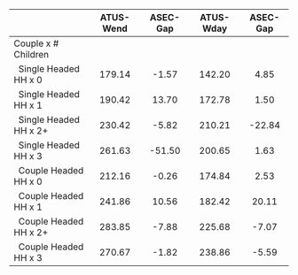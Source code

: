 
|                      |    ATUS-Wend |     ASEC-Gap |    ATUS-Wday |     ASEC-Gap |
| -------------------- | :----------: | :----------: | :----------: | :----------: |
| Couple x # Children  |              |              |              |              |
| &nbsp;&nbsp;Single Headed HH x 0 |       179.14 |        -1.57 |       142.20 |         4.85 |
| &nbsp;&nbsp;Single Headed HH x 1 |       190.42 |        13.70 |       172.78 |         1.50 |
| &nbsp;&nbsp;Single Headed HH x 2+ |       230.42 |        -5.82 |       210.21 |       -22.84 |
| &nbsp;&nbsp;Single Headed HH x 3 |       261.63 |       -51.50 |       200.65 |         1.63 |
| &nbsp;&nbsp;Couple Headed HH x 0 |       212.16 |        -0.26 |       174.84 |         2.53 |
| &nbsp;&nbsp;Couple Headed HH x 1 |       241.86 |        10.56 |       182.42 |        20.11 |
| &nbsp;&nbsp;Couple Headed HH x 2+ |       283.85 |        -7.88 |       225.68 |        -7.07 |
| &nbsp;&nbsp;Couple Headed HH x 3 |       270.67 |        -1.82 |       238.86 |        -5.59 |

